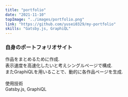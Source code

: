 ```yaml
---
title: "portfolio"
date: "2021-11-10"
topImage: "../images/portfolio.png"
link: "https://github.com/yusei0329/my-portfolio"
skills: "Gatsby.js, GraphiQL"
---
```


### 自身のポートフォリオサイト

作品をまとめるために作成.<br>
表示速度を高速化したいと考えシングルページで構成.<br>
またGraphiQLを用いることで、動的に各作品ページを生成.<br>
<br>
使用技術<br>Gatsby.js, GraphiQL